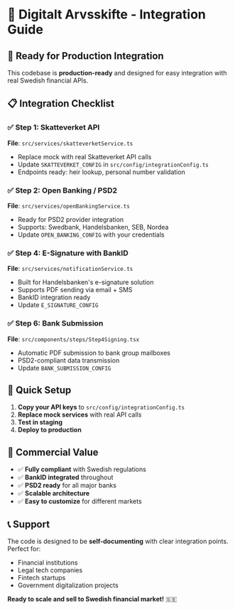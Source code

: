 # 🏦 Digitalt Arvsskifte - Integration Guide

## 🚀 Ready for Production Integration

This codebase is **production-ready** and designed for easy integration with real Swedish financial APIs.

## 📋 Integration Checklist

### ✅ Step 1: Skatteverket API
**File**: `src/services/skatteverketService.ts`
- Replace mock with real Skatteverket API calls
- Update `SKATTEVERKET_CONFIG` in `src/config/integrationConfig.ts`
- Endpoints ready: heir lookup, personal number validation

### ✅ Step 2: Open Banking / PSD2
**File**: `src/services/openBankingService.ts`  
- Ready for PSD2 provider integration
- Supports: Swedbank, Handelsbanken, SEB, Nordea
- Update `OPEN_BANKING_CONFIG` with your credentials

### ✅ Step 4: E-Signature with BankID
**File**: `src/services/notificationService.ts`
- Built for Handelsbanken's e-signature solution
- Supports PDF sending via email + SMS
- BankID integration ready
- Update `E_SIGNATURE_CONFIG`

### ✅ Step 6: Bank Submission
**File**: `src/components/steps/Step4Signing.tsx`
- Automatic PDF submission to bank group mailboxes
- PSD2-compliant data transmission
- Update `BANK_SUBMISSION_CONFIG`

## 🔌 Quick Setup

1. **Copy your API keys** to `src/config/integrationConfig.ts`
2. **Replace mock services** with real API calls  
3. **Test in staging**
4. **Deploy to production**

## 💼 Commercial Value

- ✅ **Fully compliant** with Swedish regulations
- ✅ **BankID integrated** throughout
- ✅ **PSD2 ready** for all major banks
- ✅ **Scalable architecture**
- ✅ **Easy to customize** for different markets

## 📞 Support

The code is designed to be **self-documenting** with clear integration points. Perfect for:
- Financial institutions
- Legal tech companies  
- Fintech startups
- Government digitalization projects

**Ready to scale and sell to Swedish financial market!** 🇸🇪